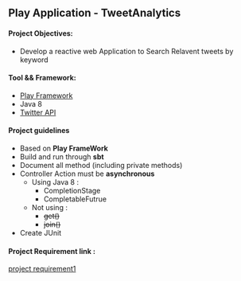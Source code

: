 ## Play Application - TweetAnalytics

#### Project Objectives:
- Develop a reactive web Application to Search Relavent tweets by keyword

#### Tool && Framework:

- [Play Framework](https://www.playframework.com/)
- Java 8
- [Twitter API](https://developer.twitter.com)

#### Project guidelines

- Based on **Play FrameWork** 
- Build and run through **sbt**
- Document all method (including private methods)
- Controller Action must be **asynchronous** 
  - Using Java 8 :
    - CompletionStage
    - CompletableFutrue
  - Not using :
    - ~~get()~~
    - ~~join()~~
- Create JUnit

#### Project Requirement link :
[project requirement1](./project-require1.pdf)
